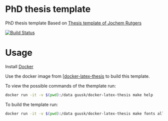 # PhD thesis template
PhD thesis template
Based on [Thesis template of Jochem Rutgers](https://sites.google.com/site/jochemrutgers/publications/phd-thesis)

[![Build Status](https://travis-ci.org/gkuiper/phdthesis-template.svg?branch=master)](https://travis-ci.org/gkuiper/phdthesis-template)

# Usage
Install [Docker](https://www.docker.com/)

Use the docker image from [[docker-latex-thesis](https://github.com/gkuiper/docker-latex-thesis) to build this template.

To view the possible commands of the themplate run:
```bash
docker run -it -v $(pwd):/data guusk/docker-latex-thesis make help
```

To build the template run:
```bash
docker run -it -v $(pwd):/data guusk/docker-latex-thesis make fonts all
```
